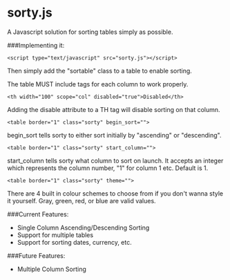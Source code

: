 sorty.js
========

A Javascript solution for sorting tables simply as possible.

###Implementing it:

`<script type="text/javascript" src="sorty.js"></script>`


Then simply add the "sortable" class to a table to enable sorting.


The table MUST include <th> tags for each column to work properly.

`<th width="100" scope="col" disabled="true">Disabled</th>`


Adding the disable attribute to a TH tag will disable sorting on that column.


`<table border="1" class="sorty" begin_sort="">`


begin_sort tells sorty to either sort initially by "ascending" or "descending".


`<table border="1" class="sorty" start_column="">`


start_column tells sorty what column to sort on launch. It accepts an integer which represents the column number, "1" for column 1 etc. Default is 1.


`<table border="1" class="sorty" theme="">`


There are 4 built in colour schemes to choose from if you don't wanna style it yourself. Gray, green, red, or blue are valid values.


###Current Features:

*	Single Column Ascending/Descending Sorting
*	Support for multiple tables
*	Support for sorting dates, currency, etc.


###Future Features:


*	Multiple Column Sorting


